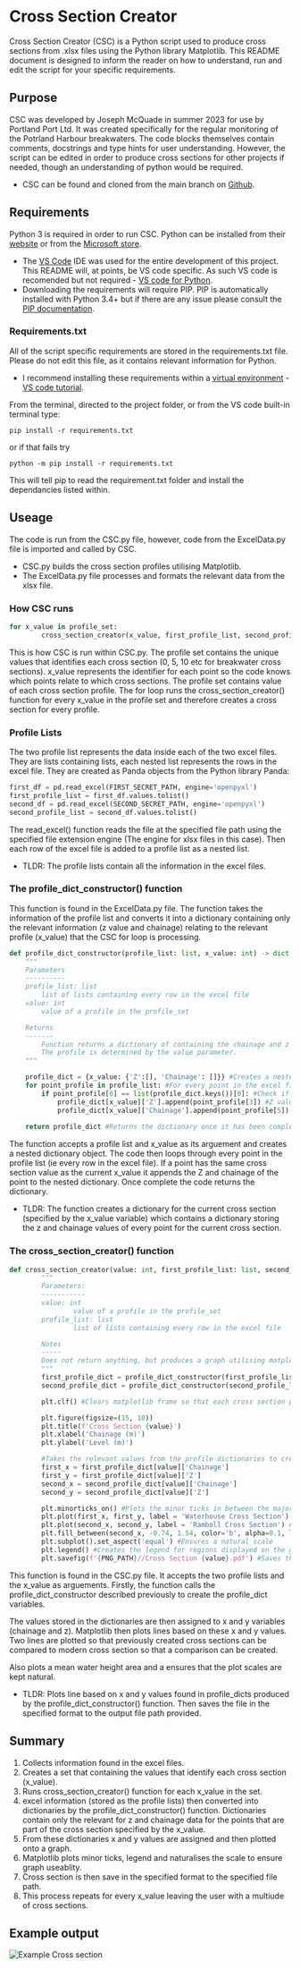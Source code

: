 # Cross Section Creator
Cross Section Creator (CSC) is a Python script used to produce cross sections from .xlsx files using the Python library Matplotlib. This README document is designed to inform the reader on how to understand, run and edit the script for your specific requirements.


## Purpose

CSC was developed by Joseph McQuade in summer 2023 for use by Portland Port Ltd. It was created specifically for the regular monitoring of the Potrland Harbour breakwaters. The code blocks themselves contain comments, docstrings and type hints for user understanding. However, the script can be edited in order to produce cross sections for other projects if needed, though an understanding of python would be required.

* CSC can be found and cloned from the main branch on [Github](https://github.com/JoeyMcQuade/Cross-Section-Creator).

## Requirements

Python 3 is required in order to run CSC. Python can be installed from their [website](https://www.python.org/downloads/) or from the [Microsoft store](https://apps.microsoft.com/store/detail/python-310/9PJPW5LDXLZ5).
* The [VS Code](https://code.visualstudio.com/) IDE was used for the entire development of this project. This README will, at points, be VS code specific. As such VS code is recomended but not required - [VS code for Python](https://www.youtube.com/watch?v=-udPvjv8jyI).
* Downloading the requirements will require PIP. PIP is automatically installed with Python 3.4+ but if there are any issue please consult the [PIP documentation](https://pip.pypa.io/en/stable/installation/).

### Requirements.txt

All of the script specific requirements are stored in the requirements.txt file. Please do not edit this file, as it contains relevant information for Python.

* I recommend installing these requirements within a [virtual environment](https://realpython.com/python-virtual-environments-a-primer/) - [VS code tutorial](https://www.youtube.com/watch?v=GZbeL5AcTgw).

From the terminal, directed to the project folder, or from the VS code built-in terminal type:

```console
pip install -r requirements.txt
```
or if that fails try
```console
python -m pip install -r requirements.txt 
```
This will tell pip to read the requirement.txt folder and install the dependancies listed within. 

## Useage

The code is run from the CSC.py file, however, code from the ExcelData.py file is imported and called by CSC.
* CSC.py builds the cross section profiles utilising Matplotlib.
* The ExcelData.py file processes and formats the relevant data from the xlsx file.

### How CSC runs

```python
for x_value in profile_set:       
        cross_section_creator(x_value, first_profile_list, second_profile_list)
```

This is how CSC is run within CSC.py. The profile set contains the unique values that identifies each cross section (0, 5, 10 etc for breakwater cross sections). x_value represents the identifier for each point so the code knows which points relate to which cross sections. The profile set contains value of each cross section profile. The for loop runs the cross_section_creator() function for every x_value in the profile set and therefore creates a cross section for every profile.

### Profile Lists

The two profile list represents the data inside each of the two excel files. They are lists containing lists, each nested list represents the rows in the excel file. They are created as Panda objects from the Python library Panda:

```python
first_df = pd.read_excel(FIRST_SECRET_PATH, engine='openpyxl')
first_profile_list = first_df.values.tolist()
second_df = pd.read_excel(SECOND_SECRET_PATH, engine='openpyxl')
second_profile_list = second_df.values.tolist()
```

The read_excel() function reads the file at the specified file path using the specified file extension engine (The engine for xlsx files in this case). Then each row of the excel file is added to a profile list as a nested list.

* TLDR: The profile lists contain all the information in the excel files.

### The profile_dict_constructor() function
This function is found in the ExcelData.py file. The function takes the information of the profile list and converts it into a dictionary containing only the relevant information (z value and chainage) relating to the relevant profile (x_value) that the CSC for loop is processing.

```python
def profile_dict_constructor(profile_list: list, x_value: int) -> dict:
    """
    Parameters
    ----------
    profile_list: list
        list of lists containing every row in the excel file
    value: int
        value of a profile in the profile_set

    Returns
    -------
        Function returns a dictionary of containing the chainage and z values for every point of a certain profile.
        The profile is determined by the value parameter.
    """

    profile_dict = {x_value: {'Z':[], 'Chainage': []}} #Creates a nested dictionary with two keys and an empty list object as the values.
    for point_profile in profile_list: #For every point in the excel file (Basically every row in excel file)
        if point_profile[0] == list(profile_dict.keys())[0]: #Check if the point profile is part of the cross section currently under construction.
            profile_dict[x_value]['Z'].append(point_profile[3]) #Z values in the point profile are found at index 3. Appends these values to the list value in the nested dictionary key value pair.
            profile_dict[x_value]['Chainage'].append(point_profile[5]) #Chainage values in the point profile are found at index 5. Appends these values to the list value in the nested dictionary key value pair.
    
    return profile_dict #Returns the dictionary once it has been completed.
```
The function accepts a profile list and x_value as its arguement and creates a nested dictionary object. The code then loops through every point in the profile list (ie every row in the excel file). If a point has the same cross section value as the current x_value it appends the Z and chainage of the point to the nested dictionary. Once complete the code returns the dictionary.

* TLDR: The function creates a dictionary for the current cross section (specified by the x_value variable) which contains a dictionary storing the z and chainage values of every point for the current cross section.

### The cross_section_creator() function

```python
def cross_section_creator(value: int, first_profile_list: list, second_profile_list: list):
        """
        Parameters:
        -----------
        value: int
                value of a profile in the profile_set
        profile_list: list
                list of lists containing every row in the excel file

        Notes
        -----
        Does not return anything, but produces a graph utilising matplotlib for all profiles in the profile list.
        """
        first_profile_dict = profile_dict_constructor(first_profile_list, value)
        second_profile_dict = profile_dict_constructor(second_profile_list, value)

        plt.clf() #Clears matplotlib frame so that each cross section produced is not overlain with data from previous cross sections. 

        plt.figure(figsize=(15, 10))
        plt.title(f'Cross Section {value}')
        plt.xlabel('Chainage (m)')
        plt.ylabel('Level (m)')

        #Takes the relevant values from the profile dictionaries to create list objects containing the values relevant for the x and y positions of each plot.
        first_x = first_profile_dict[value]['Chainage']
        first_y = first_profile_dict[value]['Z']
        second_x = second_profile_dict[value]['Chainage']
        second_y = second_profile_dict[value]['Z']

        plt.minorticks_on() #Plots the minor ticks in between the major ticks
        plt.plot(first_x, first_y, label = 'Waterhouse Cross Section') #Plots a line using values from the first profile list (The first data frame)
        plt.plot(second_x, second_y, label = 'Ramboll Cross Section') #Plots a line using values from the second profile list (The second data frame)   
        plt.fill_between(second_x, -0.74, 1.54, color='b', alpha=0.1, label="mean water range") #Plots the mean water range
        plt.subplot().set_aspect('equal') #Ensures a natural scale
        plt.legend() #Creates the legend for regions displayed on the graph
        plt.savefig(f'{PNG_PATH}//Cross Section {value}.pdf') #Saves the resulting graph to the specified filepath. Changing the file suffix (eg .pdf/.png) changes the format of the file.
```

This function is found in the CSC.py file. It accepts the two profile lists and the x_value as arguements. Firstly, the function calls the profile_dict_constructor described previously to create the profile_dict variables.

The values stored in the dictionaries are then assigned to x and y variables (chainage and z). Matplotlib then plots lines based on these x and y values. Two lines are plotted so that previously created cross sections can be compared to modern cross section so that a comparison can be created. 

Also plots a mean water height area and a ensures that the plot scales are kept natural.

* TLDR: Plots line based on x and y values found in profile_dicts produced by the profile_dict_constructor() function. Then saves the file in the specified format to the output file path provided.

## Summary

1. Collects information found in the excel files.
2. Creates a set that containing the values that identify each cross section (x_value).
3. Runs cross_section_creator() function for each x_value in the set.
4. excel information (stored as the profile lists) then converted into dictionaries by the profile_dict_constructor() function. Dictionaries contain only the relevant for z and chainage data for the points that are part of the cross section specified by the x_value.
5. From these dictionaries x and y values are assigned and then plotted onto a graph.
6. Matplotlib plots minor ticks, legend and naturalises the scale to ensure graph useablity.
7. Cross section is then save in the specified format to the specified file path.
8. This process repeats for every x_value leaving the user with a multiude of cross sections.

## Example output
![Example Cross section](examplecrosssection.png)